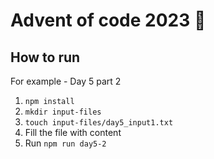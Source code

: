 # Advent of code 2023 🌲

## How to run
For example - Day 5 part 2
1. `npm install`
2. `mkdir input-files`
3. `touch input-files/day5_input1.txt`
4. Fill the file with content
5. Run `npm run day5-2`

